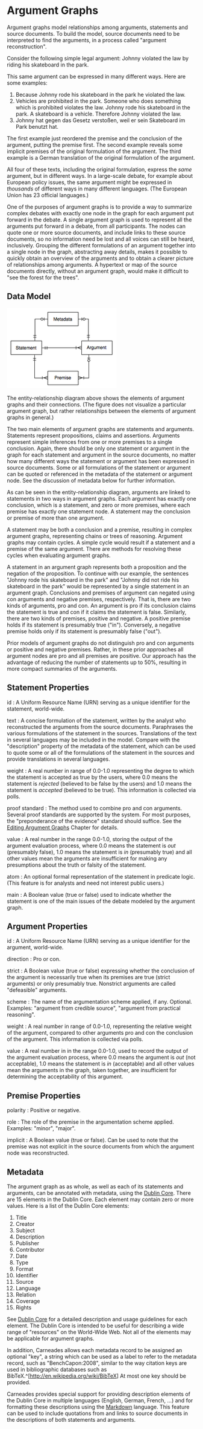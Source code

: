 # Argument Graphs

Argument graphs model relationships among arguments, statements and source documents. To build the model, source documents need to be interpreted to find the arguments, in a process called "argument reconstruction". 

Consider the following simple legal argument: Johnny violated the law by riding his skateboard in the park. 

This same argument can be expressed in many different ways.  Here are some examples:

1. Because Johnny rode his skateboard in the park he violated the law.
2. Vehicles are prohibited in the park. Someone who does something which is prohibited violates the law. Johnny rode his skateboard in the park. A skateboard is a vehicle. Therefore Johnny violated the law.
3. Johnny hat gegen das Gesetz verstoßen, weil er sein Skateboard im Park benutzt hat.

The first example just reordered the premise and the conclusion of the argument, putting the premise first. The second example reveals some implicit premises of the original formulation of the argument. The third example is a German translation of the original formulation of the argument. 

All four of these texts, including the original formulation, express the *same* argument, but in different ways. In a large-scale debate, for example about European policy issues, the same argument might be expressed in *thousands* of different ways in many different languages. (The European Union has 23 official languages.)  

One of the purposes of argument graphs is to provide a way to summarize complex debates with exactly one node in the graph for each argument put forward in the debate. A single argument graph is used to represent all the arguments put forward in a debate, from all participants. The nodes can quote one or more source documents, and include links to these source documents, so no information need be lost and all voices can still be heard, inclusively. Grouping the different formulations of an argument together into a single node in the graph, abstracting away details, makes it possible to quickly obtain an overview of the arguments and to obtain a clearer picture of relationships among arguments. A hypertext or map of the source documents directly, without an argument graph, would make it difficult to "see the forest for the trees".

## Data Model

![Entity-Relationship Diagram](figs/DataModel.png)

The entity-relationship diagram above shows the elements of argument graphs and their connections. (The figure does not visualize a particular argument graph, but rather relationships between the elements of argument graphs in general.) 

The two main elements of argument graphs are statements and arguments. Statements represent propositions, claims and assertions. Arguments represent simple inferences from one or more premises to a single conclusion. Again, there should be only one statement or argument in the graph for each statement and argument in the source documents, no matter how many different ways the statement or argument has been expressed in source documents. Some or all formulations of the statement or argument can be quoted or referenced in the metadata of the statement or argument node. See the discussion of metadata below for further information. 

As can be seen in the entity-relationship diagram, arguments are linked to statements in two ways in argument graphs. Each argument has exactly one conclusion, which is a statement, and zero or more premises, where each premise has exactly one statement node.  A statement may the conclusion or premise of more than one argument.  

A statement may be both a conclusion and a premise, resulting in complex argument graphs, representing chains or trees of reasoning. Argument graphs may contain cycles. A simple cycle would result if a statement and a premise of the same argument. There are methods for resolving these cycles when evaluating argument graphs.  

A statement in an argument graph represents both a proposition and the negation of the proposition. To continue with our example, the sentences "Johnny rode his skateboard in the park" and "Johnny did not ride his skateboard in the park" would be represented by a single statement in an argument graph. Conclusions and premises of argument can negated using con arguments and negative premises, respectively. That is, there are two kinds of arguments, pro and con.  An argument is pro if its conclusion claims the statement is true and con if it claims the statement is false. Similarly, there are two kinds of premises, positive and negative. A positive premise holds if its statement is presumably true ("in"). Conversely, a negative premise holds only if its statement is presumably false ("out").  

Prior models of argument graphs do not distinguish pro and con arguments or positive and negative premises. Rather, in these prior approaches all argument nodes are pro and all premises are positive. Our approach has the advantage of reducing the number of statements up to 50%, resulting in more compact summaries of the arguments.

## Statement Properties

id
:   A Uniform Resource Name (URN) serving as a unique identifier for the statement, world-wide.

text
:   A concise formulation of the statement, written by the analyst who reconstructed the arguments from the source documents. Paraphrases the various formulations of the statement in the sources. Translations of the text in several languages may be  included in the model. Compare with the "description" property of the metadata of the statement, which can be used to quote some or all of the formulations of the statement in the sources and provide translations in several languages.

weight
:   A real number in range of 0.0-1.0 representing the degree to which the statement is accepted as true by the users, where 0.0 means the statement is *rejected* (believed to be false by the users) and 1.0 means the statement is *accepted* (believed to be true). This information is collected via polls.

proof standard
:   The method used to combine pro and con arguments. Several proof standards are supported by the system. For most purposes, the "preponderance of the evidence" standard should suffice. See the [Editing Argument Graphs](#editing-argument-graphs) Chapter for details.

value
:   A real number in the range 0.0-1.0, storing the output of the argument evaluation process, where 0.0 means the statement is *out* (presumably false), 1.0 means the statement is *in* (presumably true) and all other values mean the arguments are insufficient for making any presumptions about the truth or falsity of the statement.

atom
:   An optional formal representation of the statement in predicate logic. (This feature is for analysts and need not interest public users.)

main
:   A Boolean value (true or false) used to indicate whether the statement is one of the main issues of the debate modeled by the argument graph.


## Argument Properties

id
:   A Uniform Resource Name (URN) serving as a unique identifier for the argument, world-wide.

direction
:   Pro or con.

strict
:   A Boolean value (true or false) expressing whether the conclusion of the argument is necessarily true when its premises are true (strict arguments) or only presumably true.  Nonstrict arguments are called "defeasible" arguments.

scheme
:   The name of the argumentation scheme applied, if any. Optional. Examples: "argument from credible source", "argument from practical reasoning". 

weight
:   A real number in range of 0.0-1.0, representing the relative weight of the argument, compared to other arguments pro and con the conclusion of the argument. This information is collected via polls.

value
:   A real number in in the range 0.0-1.0, used to record the output of the argument evaluation process, where 0.0 means the argument is *out* (not acceptable), 1.0 means the statement is *in* (acceptable) and all other values mean the arguments in the graph, taken together, are insufficient for determining the acceptability of this argument.

## Premise Properties

polarity
:   Positive or negative.

role
:   The role of the premise in the argumentation scheme applied. Examples: "minor", "major".

implicit
:   A Boolean value (true or false). Can be used to note that the premise was not explicit in the source documents from which the argument node was reconstructed.

## Metadata

The argument graph as as whole, as well as each of its statements and arguments, can be annotated with metadata, using the [Dublin Core](http://dublincore.org/). There are 15 elements in the Dublin Core. Each element may contain zero or more values. Here is a list of the Dublin Core elements:

1. Title
2. Creator
3. Subject
4. Description
5. Publisher
6. Contributor
7. Date
8. Type
9. Format
10. Identifier
11. Source
12. Language
13. Relation
14. Coverage
15. Rights

See [Dublin Core](http://dublincore.org/documents/usageguide/elements.shtml) for a detailed description and usage guidelines for each element. The Dublin Core is intended to be useful for describing a wide range of "resources" on the World-Wide Web.  Not all of the elements may be applicable for argument graphs.

In addition, Carneades allows each metadata record to be assigned an optional "key", a string which can be used as a label to refer to the metadata record, such as "BenchCapon:2008", similar to the way citation keys are used in bibliographic databases such as BibTeX.^[<http://en.wikipedia.org/wiki/BibTeX>] At most one key should be provided.

Carneades provides special support for providing description elements of the Dublin Core in multiple languages (English, German, French, …) and for formatting these descriptions 
using the [Markdown](http://en.wikipedia.org/wiki/Markdown) language. This feature can be used to include quotations from and links to source documents in the descriptions of both statements and arguments.


